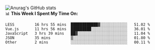 
![Anurag's GitHub stats](https://github-readme-stats.vercel.app/api?username=supergczh&show_icons=true&theme=radical)
<br />
📊 **This Week I Spent My Time On:**

<!--START_SECTION:waka-->

```text
LESS         16 hrs 55 mins  ████████████▓░░░░░░░░░░░░   51.02 %
Vue.js       11 hrs 56 mins  █████████░░░░░░░░░░░░░░░░   36.01 %
JavaScript   3 hrs 39 mins   ██▓░░░░░░░░░░░░░░░░░░░░░░   11.04 %
JSON         35 mins         ▒░░░░░░░░░░░░░░░░░░░░░░░░   01.80 %
Other        2 mins          ░░░░░░░░░░░░░░░░░░░░░░░░░   00.11 %
```

<!--END_SECTION:waka-->
